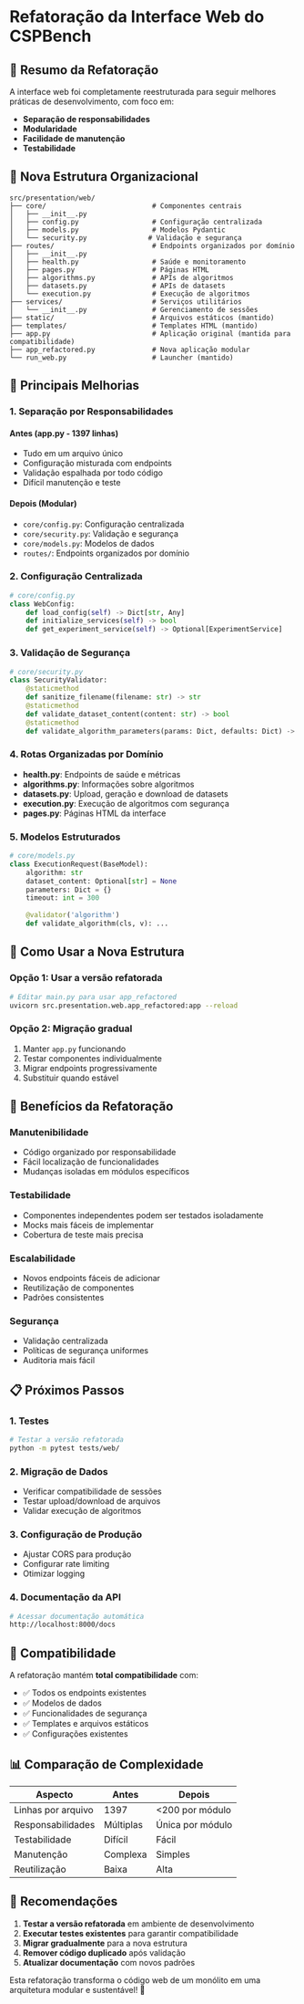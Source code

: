 # Refatoração da Interface Web do CSPBench

## 🔄 Resumo da Refatoração

A interface web foi completamente reestruturada para seguir melhores práticas de desenvolvimento, com foco em:
- **Separação de responsabilidades**
- **Modularidade**
- **Facilidade de manutenção**
- **Testabilidade**

## 📁 Nova Estrutura Organizacional

```
src/presentation/web/
├── core/                          # Componentes centrais
│   ├── __init__.py
│   ├── config.py                  # Configuração centralizada
│   ├── models.py                  # Modelos Pydantic
│   └── security.py               # Validação e segurança
├── routes/                        # Endpoints organizados por domínio
│   ├── __init__.py
│   ├── health.py                  # Saúde e monitoramento
│   ├── pages.py                   # Páginas HTML
│   ├── algorithms.py              # APIs de algoritmos
│   ├── datasets.py                # APIs de datasets
│   └── execution.py               # Execução de algoritmos
├── services/                      # Serviços utilitários
│   └── __init__.py                # Gerenciamento de sessões
├── static/                        # Arquivos estáticos (mantido)
├── templates/                     # Templates HTML (mantido)
├── app.py                         # Aplicação original (mantida para compatibilidade)
├── app_refactored.py              # Nova aplicação modular
└── run_web.py                     # Launcher (mantido)
```

## 🎯 Principais Melhorias

### 1. **Separação por Responsabilidades**

#### **Antes (app.py - 1397 linhas)**
- Tudo em um arquivo único
- Configuração misturada com endpoints
- Validação espalhada por todo código
- Difícil manutenção e teste

#### **Depois (Modular)**
- `core/config.py`: Configuração centralizada
- `core/security.py`: Validação e segurança
- `core/models.py`: Modelos de dados
- `routes/`: Endpoints organizados por domínio

### 2. **Configuração Centralizada**

```python
# core/config.py
class WebConfig:
    def load_config(self) -> Dict[str, Any]
    def initialize_services(self) -> bool
    def get_experiment_service(self) -> Optional[ExperimentService]
```

### 3. **Validação de Segurança**

```python
# core/security.py
class SecurityValidator:
    @staticmethod
    def sanitize_filename(filename: str) -> str
    @staticmethod
    def validate_dataset_content(content: str) -> bool
    @staticmethod
    def validate_algorithm_parameters(params: Dict, defaults: Dict) -> Dict
```

### 4. **Rotas Organizadas por Domínio**

- **health.py**: Endpoints de saúde e métricas
- **algorithms.py**: Informações sobre algoritmos
- **datasets.py**: Upload, geração e download de datasets
- **execution.py**: Execução de algoritmos com segurança
- **pages.py**: Páginas HTML da interface

### 5. **Modelos Estruturados**

```python
# core/models.py
class ExecutionRequest(BaseModel):
    algorithm: str
    dataset_content: Optional[str] = None
    parameters: Dict = {}
    timeout: int = 300
    
    @validator('algorithm')
    def validate_algorithm(cls, v): ...
```

## 🚀 Como Usar a Nova Estrutura

### Opção 1: Usar a versão refatorada
```bash
# Editar main.py para usar app_refactored
uvicorn src.presentation.web.app_refactored:app --reload
```

### Opção 2: Migração gradual
1. Manter `app.py` funcionando
2. Testar componentes individualmente
3. Migrar endpoints progressivamente
4. Substituir quando estável

## 🧪 Benefícios da Refatoração

### **Manutenibilidade**
- Código organizado por responsabilidade
- Fácil localização de funcionalidades
- Mudanças isoladas em módulos específicos

### **Testabilidade**
- Componentes independentes podem ser testados isoladamente
- Mocks mais fáceis de implementar
- Cobertura de teste mais precisa

### **Escalabilidade**
- Novos endpoints fáceis de adicionar
- Reutilização de componentes
- Padrões consistentes

### **Segurança**
- Validação centralizada
- Políticas de segurança uniformes
- Auditoria mais fácil

## 📋 Próximos Passos

### 1. **Testes**
```bash
# Testar a versão refatorada
python -m pytest tests/web/
```

### 2. **Migração de Dados**
- Verificar compatibilidade de sessões
- Testar upload/download de arquivos
- Validar execução de algoritmos

### 3. **Configuração de Produção**
- Ajustar CORS para produção
- Configurar rate limiting
- Otimizar logging

### 4. **Documentação da API**
```bash
# Acessar documentação automática
http://localhost:8000/docs
```

## 🔧 Compatibilidade

A refatoração mantém **total compatibilidade** com:
- ✅ Todos os endpoints existentes
- ✅ Modelos de dados
- ✅ Funcionalidades de segurança
- ✅ Templates e arquivos estáticos
- ✅ Configurações existentes

## 📊 Comparação de Complexidade

| Aspecto | Antes | Depois |
|---------|-------|--------|
| Linhas por arquivo | 1397 | <200 por módulo |
| Responsabilidades | Múltiplas | Única por módulo |
| Testabilidade | Difícil | Fácil |
| Manutenção | Complexa | Simples |
| Reutilização | Baixa | Alta |

## 🎯 Recomendações

1. **Testar a versão refatorada** em ambiente de desenvolvimento
2. **Executar testes existentes** para garantir compatibilidade
3. **Migrar gradualmente** para a nova estrutura
4. **Remover código duplicado** após validação
5. **Atualizar documentação** com novos padrões

Esta refatoração transforma o código web de um monólito em uma arquitetura modular e sustentável! 🎉
